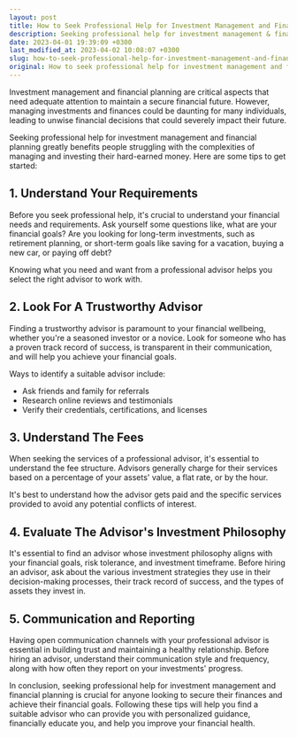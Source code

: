 ```yaml
---
layout: post
title: How to Seek Professional Help for Investment Management and Financial Planning?
description: Seeking professional help for investment management & financial planning greatly benefit people struggling with the complexities of managing and investing their hard-earned money. Here are some tips to get started.
date: 2023-04-01 19:39:09 +0300
last_modified_at: 2023-04-02 10:08:07 +0300
slug: how-to-seek-professional-help-for-investment-management-and-financial-planning
original: How to seek professional help for investment management and financial planning?
---
```

Investment management and financial planning are critical aspects that need adequate attention to maintain a secure financial future. However, managing investments and finances could be daunting for many individuals, leading to unwise financial decisions that could severely impact their future.

Seeking professional help for investment management and financial planning greatly benefits people struggling with the complexities of managing and investing their hard-earned money. Here are some tips to get started:

## 1\. Understand Your Requirements

Before you seek professional help, it's crucial to understand your financial needs and requirements. Ask yourself some questions like, what are your financial goals? Are you looking for long-term investments, such as retirement planning, or short-term goals like saving for a vacation, buying a new car, or paying off debt?

Knowing what you need and want from a professional advisor helps you select the right advisor to work with.

## 2\. Look For A Trustworthy Advisor

Finding a trustworthy advisor is paramount to your financial wellbeing, whether you're a seasoned investor or a novice. Look for someone who has a proven track record of success, is transparent in their communication, and will help you achieve your financial goals.

Ways to identify a suitable advisor include:

* Ask friends and family for referrals
* Research online reviews and testimonials
* Verify their credentials, certifications, and licenses

## 3\. Understand The Fees

When seeking the services of a professional advisor, it's essential to understand the fee structure. Advisors generally charge for their services based on a percentage of your assets' value, a flat rate, or by the hour.

It's best to understand how the advisor gets paid and the specific services provided to avoid any potential conflicts of interest.

## 4\. Evaluate The Advisor's Investment Philosophy

It's essential to find an advisor whose investment philosophy aligns with your financial goals, risk tolerance, and investment timeframe. Before hiring an advisor, ask about the various investment strategies they use in their decision-making processes, their track record of success, and the types of assets they invest in.

## 5\. Communication and Reporting

Having open communication channels with your professional advisor is essential in building trust and maintaining a healthy relationship. Before hiring an advisor, understand their communication style and frequency, along with how often they report on your investments' progress.

In conclusion, seeking professional help for investment management and financial planning is crucial for anyone looking to secure their finances and achieve their financial goals. Following these tips will help you find a suitable advisor who can provide you with personalized guidance, financially educate you, and help you improve your financial health.
